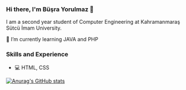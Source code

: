 ### Hi there, I'm Büşra Yorulmaz 👋
I am a second year student of Computer Engineering at Kahramanmaraş Sütcü İmam University. </br>

 🌱 I’m currently learning JAVA and PHP

### Skills and Experience
* 💻 HTML, CSS

[![Anurag's GitHub stats](https://github-readme-stats.vercel.app/api?username=Busra-Yorulmaz)](https://github.com/Busra-Yorulmaz/github-readme-stats)


